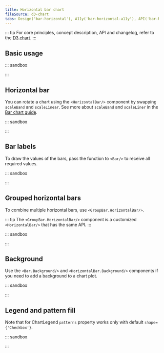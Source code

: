 ```yaml
---
title: Horizontal bar chart
fileSource: d3-chart
tabs: Design('bar-horizontal'), A11y('bar-horizontal-a11y'), API('bar-horizontal-api'), Examples('bar-horizontal-d3-code'), Changelog('d3-chart-changelog')
---
```


::: tip
For core principles, concept description, API and changelog, refer to the [D3 chart](/data-display/d3-chart/d3-chart).
:::

## Basic usage

::: sandbox

<script lang="tsx">
  export Demo from 'stories/components/d3-chart/docs/examples/bar-horizontal/basic-usage.tsx';
</script>

:::

## Horizontal bar

You can rotate a chart using the `<HorizontalBar/>` component by swapping `scaleBand` and `scaleLinear`. See more about `scaleBand` and `scaleLiner` in the [Bar chart guide](/data-display/bar-chart/bar-chart-d3-code#addc35).

::: sandbox

<script lang="tsx">
  export Demo from 'stories/components/d3-chart/docs/examples/bar-horizontal/horizontal-bar.tsx';
</script>

:::

## Bar labels

To draw the values of the bars, pass the function to `<Bar/>` to receive all required values.

::: sandbox

<script lang="tsx">
  export Demo from 'stories/components/d3-chart/docs/examples/bar-horizontal/bar-labels.tsx';
</script>

:::

## Grouped horizontal bars

To combine multiple horizontal bars, use `<GroupBar.HorizontalBar/>`.

::: tip
The `<GroupBar.HorizontalBar/>` component is a customized `<HorizontalBar/>` that has the same API.
:::

::: sandbox

<script lang="tsx">
  export Demo from 'stories/components/d3-chart/docs/examples/bar-horizontal/grouped-horizontal-bars.tsx';
</script>

:::

## Background

Use the `<Bar.Background/>` and `<HorizontalBar.Background/>` components if you need to add a background to a chart plot.

::: sandbox

<script lang="tsx">
  export Demo from 'stories/components/d3-chart/docs/examples/bar-horizontal/background.tsx';
</script>

:::

## Legend and pattern fill

Note that for ChartLegend `patterns` property works only with default `shape={'Checkbox'}`.

::: sandbox

<script lang="tsx">
  export Demo from 'stories/components/d3-chart/docs/examples/bar-horizontal/legend-and-pattern-fill.tsx';
</script>

:::

